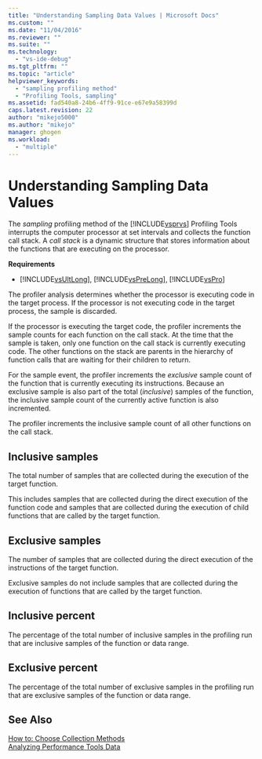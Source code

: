```yaml
---
title: "Understanding Sampling Data Values | Microsoft Docs"
ms.custom: ""
ms.date: "11/04/2016"
ms.reviewer: ""
ms.suite: ""
ms.technology: 
  - "vs-ide-debug"
ms.tgt_pltfrm: ""
ms.topic: "article"
helpviewer_keywords: 
  - "sampling profiling method"
  - "Profiling Tools, sampling"
ms.assetid: fad540a8-24b6-4ff9-91ce-e67e9a58399d
caps.latest.revision: 22
author: "mikejo5000"
ms.author: "mikejo"
manager: ghogen
ms.workload: 
  - "multiple"
---
```

# Understanding Sampling Data Values
The *sampling* profiling method of the [!INCLUDE[vsprvs](../code-quality/includes/vsprvs_md.md)] Profiling Tools interrupts the computer processor at set intervals and collects the function call stack. A *call stack* is a dynamic structure that stores information about the functions that are executing on the processor.  
  
 **Requirements**  
  
-   [!INCLUDE[vsUltLong](../code-quality/includes/vsultlong_md.md)], [!INCLUDE[vsPreLong](../code-quality/includes/vsprelong_md.md)], [!INCLUDE[vsPro](../code-quality/includes/vspro_md.md)]  
  
 The profiler analysis determines whether the processor is executing code in the target process. If the processor is not executing code in the target process, the sample is discarded.  
  
 If the processor is executing the target code, the profiler increments the sample counts for each function on the call stack. At the time that the sample is taken, only one function on the call stack is currently executing code. The other functions on the stack are parents in the hierarchy of function calls that are waiting for their children to return.  
  
 For the sample event, the profiler increments the *exclusive* sample count of the function that is currently executing its instructions. Because an exclusive sample is also part of the total (*inclusive*) samples of the function, the inclusive sample count of the currently active function is also incremented.  
  
 The profiler increments the inclusive sample count of all other functions on the call stack.  
  
## Inclusive samples  
 The total number of samples that are collected during the execution of the target function.  
  
 This includes samples that are collected during the direct execution of the function code and samples that are collected during the execution of child functions that are called by the target function.  
  
## Exclusive samples  
 The number of samples that are collected during the direct execution of the instructions of the target function.  
  
 Exclusive samples do not include samples that are collected during the execution of functions that are called by the target function.  
  
## Inclusive percent  
 The percentage of the total number of inclusive samples in the profiling run that are inclusive samples of the function or data range.  
  
## Exclusive percent  
 The percentage of the total number of exclusive samples in the profiling run that are exclusive samples of the function or data range.  
  
## See Also  
 [How to: Choose Collection Methods](../profiling/how-to-choose-collection-methods.md)   
 [Analyzing Performance Tools Data](../profiling/analyzing-performance-tools-data.md)
